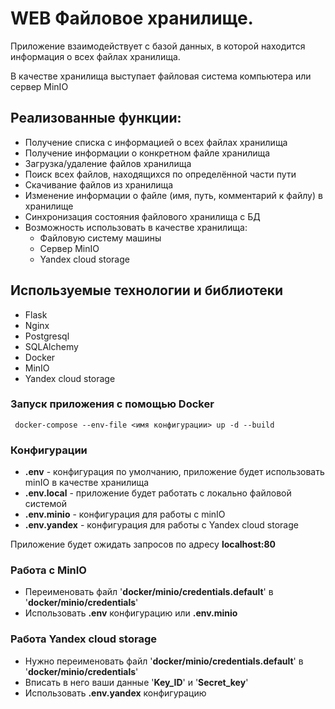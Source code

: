 # WEB Файловое хранилище.


Приложение взаимодействует с базой данных, в которой находится информация о всех файлах хранилища.

В качестве хранилища выступает файловая система компьютера или сервер MinIO

## Реализованные функции:
- Получение списка с информацией о всех файлах хранилища
- Получение информации о конкретном файле хранилища  
- Загрузка/удаление файлов хранилища
- Поиск всех файлов, находящихся по определённой части пути
- Скачивание файлов из хранилища
- Изменение информации о файле (имя, путь, комментарий к файлу) в хранилище
- Синхронизация состояния файлового хранилища с БД
- Возможность использовать в качестве хранилища:
  - Файловую систему машины
  - Сервер MinIO
  - Yandex cloud storage

## Используемые технологии и библиотеки
- Flask
- Nginx
- Postgresql
- SQLAlchemy
- Docker
- MinIO
- Yandex cloud storage

### Запуск приложения с помощью Docker
```
 docker-compose --env-file <имя конфигурации> up -d --build
```
### Конфигурации
- **.env** - конфигурация по умолчанию, приложение будет использовать minIO в 
  качестве хранилища
- **.env.local** - приложение будет работать с локально файловой системой
- **.env.minio** - конфигурация для работы с minIO
- **.env.yandex** - конфигурация для работы с Yandex cloud storage

Приложение будет ожидать запросов по адресу **localhost:80**

### Работа с MinIO

- Переименовать файл 
'**docker/minio/credentials.default**' в '**docker/minio/credentials**'
- Использовать **.env** конфигурацию или **.env.minio**
### Работа Yandex cloud storage

- Нужно переименовать файл '**docker/minio/credentials.default**' в 
  '**docker/minio/credentials**'
- Вписать в него ваши данные '**Key_ID**' и 
  '**Secret_key**'
- Использовать **.env.yandex** конфигурацию

